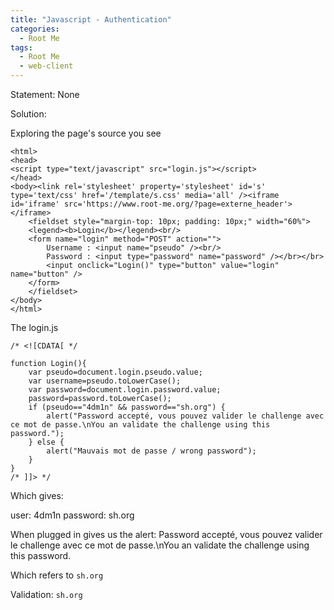 ```yaml
---
title: "Javascript - Authentication"
categories:
  - Root Me
tags:
  - Root Me
  - web-client
---
```


Statement:
None

Solution: 

Exploring the page's source you see

```
<html>
<head>
<script type="text/javascript" src="login.js"></script>
</head>
<body><link rel='stylesheet' property='stylesheet' id='s' type='text/css' href='/template/s.css' media='all' /><iframe id='iframe' src='https://www.root-me.org/?page=externe_header'></iframe>
    <fieldset style="margin-top: 10px; padding: 10px;" width="60%">
	<legend><b>Login</b></legend><br/>
	<form name="login" method="POST" action="">
	    Username : <input name="pseudo" /><br/>
	    Password : <input type="password" name="password" /></br></br>
	    <input onclick="Login()" type="button" value="login" name="button" />
	</form>
    </fieldset>
</body>
</html>
```

The login.js
```
/* <![CDATA[ */

function Login(){
	var pseudo=document.login.pseudo.value;
	var username=pseudo.toLowerCase();
	var password=document.login.password.value;
	password=password.toLowerCase();
	if (pseudo=="4dm1n" && password=="sh.org") {
	    alert("Password accepté, vous pouvez valider le challenge avec ce mot de passe.\nYou an validate the challenge using this password.");
	} else { 
	    alert("Mauvais mot de passe / wrong password"); 
	}
}
/* ]]> */ 
```

Which gives:

user: 4dm1n
password: sh.org

When plugged in gives us the alert: Password accepté, vous pouvez valider le challenge avec ce mot de passe.\nYou an validate the challenge using this password.

Which refers to `sh.org`

Validation: `sh.org`